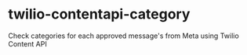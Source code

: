 # twilio-contentapi-category
Check categories for each approved message's from Meta using Twilio Content API
